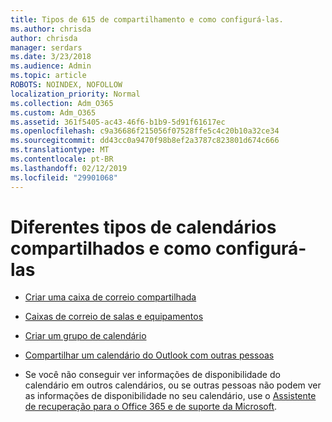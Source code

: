 ```yaml
---
title: Tipos de 615 de compartilhamento e como configurá-las.
ms.author: chrisda
author: chrisda
manager: serdars
ms.date: 3/23/2018
ms.audience: Admin
ms.topic: article
ROBOTS: NOINDEX, NOFOLLOW
localization_priority: Normal
ms.collection: Adm_O365
ms.custom: Adm_O365
ms.assetid: 361f5405-ac43-46f6-b1b9-5d91f61617ec
ms.openlocfilehash: c9a36686f215056f07528ffe5c4c20b10a32ce34
ms.sourcegitcommit: dd43cc0a9470f98b8ef2a3787c823801d674c666
ms.translationtype: MT
ms.contentlocale: pt-BR
ms.lasthandoff: 02/12/2019
ms.locfileid: "29901068"
---
```

# <a name="different-types-of-shared-calendars-and-how-to-set-them-up"></a>Diferentes tipos de calendários compartilhados e como configurá-las

- [Criar uma caixa de correio compartilhada](https://support.office.com/article/871a246d-3acd-4bba-948e-5de8be0544c9)
    
- [Caixas de correio de salas e equipamentos](https://support.office.com/article/9f518a6d-1e2c-4d44-93f3-e19013a1552b)
    
- [Criar um grupo de calendário](https://support.office.com/article/8385667b-d758-4489-a53f-f542dd01e6ff)
    
- [Compartilhar um calendário do Outlook com outras pessoas](https://support.office.com/article/353ed2c1-3ec5-449d-8c73-6931a0adab88)
    
- Se você não conseguir ver informações de disponibilidade do calendário em outros calendários, ou se outras pessoas não podem ver as informações de disponibilidade no seu calendário, use o [Assistente de recuperação para o Office 365 e de suporte da Microsoft](https://diagnostics.office.com/).
    

